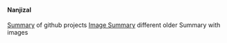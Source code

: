 #### Nanjizal

[Summary](https://github.com/nanjizal/Summary/blob/master/README.md) of github projects
[Image Summary](https://github.com/nanjizal/Xperimental/blob/master/README.md) different older Summary with images

